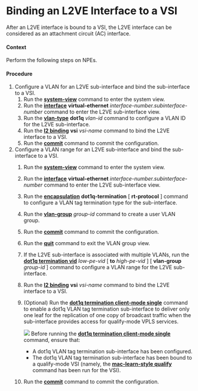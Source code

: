 Binding an L2VE Interface to a VSI
==================================

After an L2VE interface is bound to a VSI, the L2VE interface can be considered as an attachment circuit (AC) interface.

#### Context

Perform the following steps on NPEs.


#### Procedure

1. Configure a VLAN for an L2VE sub-interface and bind the sub-interface to a VSI.
   1. Run the [**system-view**](cmdqueryname=system-view) command to enter the system view.
   2. Run the [**interface**](cmdqueryname=interface) **virtual-ethernet** *interface-number.subinterface-number* command to enter the L2VE sub-interface view.
   3. Run the [**vlan-type**](cmdqueryname=vlan-type) **dot1q** *vlan-id* command to configure a VLAN ID for the L2VE sub-interface.
   4. Run the [**l2 binding**](cmdqueryname=l2+binding) **vsi** *vsi-name* command to bind the L2VE interface to a VSI.
   5. Run the [**commit**](cmdqueryname=commit) command to commit the configuration.
2. Configure a VLAN range for an L2VE sub-interface and bind the sub-interface to a VSI.
   1. Run the [**system-view**](cmdqueryname=system-view) command to enter the system view.
   2. Run the [**interface**](cmdqueryname=interface) **virtual-ethernet** *interface-number.subinterface-number* command to enter the L2VE sub-interface view.
   3. Run the [**encapsulation**](cmdqueryname=encapsulation) **dot1q-termination** [ **rt-protocol** ] command to configure a VLAN tag termination type for the sub-interface.
   4. Run the [**vlan-group**](cmdqueryname=vlan-group) *group-id* command to create a user VLAN group.
   5. Run the [**commit**](cmdqueryname=commit) command to commit the configuration.
   6. Run the [**quit**](cmdqueryname=quit) command to exit the VLAN group view.
   7. If the L2VE sub-interface is associated with multiple VLANs, run the [**dot1q termination vid**](cmdqueryname=dot1q+termination+vid) *low-pe-vid* [ **to** *high-pe-vid* ] [ **vlan-group** *group-id* ] command to configure a VLAN range for the L2VE sub-interface.
   8. Run the [**l2 binding**](cmdqueryname=l2+binding) **vsi** *vsi-name* command to bind the L2VE interface to a VSI.
   9. (Optional) Run the [**dot1q termination client-mode single**](cmdqueryname=dot1q+termination+client-mode+single) command to enable a dot1q VLAN tag termination sub-interface to deliver only one leaf for the replication of one copy of broadcast traffic when the sub-interface provides access for qualify-mode VPLS services.
      
      ![](../../../../public_sys-resources/note_3.0-en-us.png) Before running the [**dot1q termination client-mode single**](cmdqueryname=dot1q+termination+client-mode+single) command, ensure that:
      * A dot1q VLAN tag termination sub-interface has been configured.
      * The dot1q VLAN tag termination sub-interface has been bound to a qualify-mode VSI (namely, the [**mac-learn-style qualify**](cmdqueryname=mac-learn-style+qualify) command has been run for the VSI).
   10. Run the [**commit**](cmdqueryname=commit) command to commit the configuration.